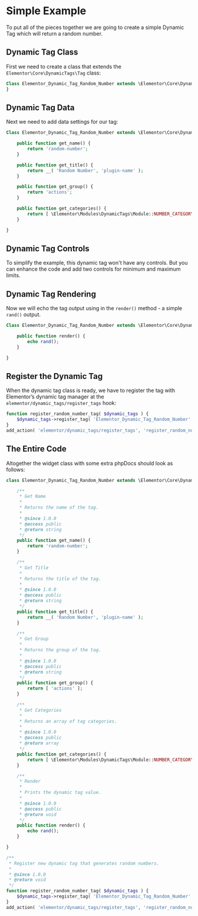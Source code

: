 # Simple Example

To put all of the pieces together we are going to create a simple Dynamic Tag which will return a random number.

## Dynamic Tag Class

First we need to create a class that extends the `Elementor\Core\DynamicTags\Tag` class:

```php
Class Elementor_Dynamic_Tag_Random_Number extends \Elementor\Core\DynamicTags\Tag {
}
```

## Dynamic Tag Data

Next we need to add data settings for our tag:

```php
Class Elementor_Dynamic_Tag_Random_Number extends \Elementor\Core\DynamicTags\Tag {

	public function get_name() {
		return 'random-number';
	}

	public function get_title() {
		return __( 'Random Number', 'plugin-name' );
	}

	public function get_group() {
		return 'actions';
	}

	public function get_categories() {
		return [ \Elementor\Modules\DynamicTags\Module::NUMBER_CATEGORY ];
	}

}
```

## Dynamic Tag Controls

To simplify the example, this dynamic tag won't have any controls. But you can enhance the code and add two controls for minimum and maximum limits.

## Dynamic Tag Rendering

Now we will echo the tag output using in the `render()` method - a simple `rand()` output.

```php
Class Elementor_Dynamic_Tag_Random_Number extends \Elementor\Core\DynamicTags\Tag {

	public function render() {
		echo rand();
	}

}
```

## Register the Dynamic Tag

When the dynamic tag class is ready, we have to register the tag with Elementor’s dynamic tag manager at the `elementor/dynamic_tags/register_tags` hook:

```php
function register_random_number_tag( $dynamic_tags ) {
	$dynamic_tags->register_tag( 'Elementor_Dynamic_Tag_Random_Number' );
}
add_action( 'elementor/dynamic_tags/register_tags', 'register_random_number_tag' );
```

## The Entire Code

Altogether the widget class with some extra phpDocs should look as follows:

```php
class Elementor_Dynamic_Tag_Random_Number extends \Elementor\Core\DynamicTags\Tag {

	/**
	 * Get Name
	 *
	 * Returns the name of the tag.
	 *
	 * @since 1.0.0
	 * @access public
	 * @return string
	 */
	public function get_name() {
		return 'random-number';
	}

	/**
	 * Get Title
	 *
	 * Returns the title of the tag.
	 *
	 * @since 1.0.0
	 * @access public
	 * @return string
	 */
	public function get_title() {
		return __( 'Random Number', 'plugin-name' );
	}

	/**
	 * Get Group
	 *
	 * Returns the group of the tag.
	 *
	 * @since 1.0.0
	 * @access public
	 * @return string
	 */
	public function get_group() {
		return [ 'actions' ];
	}

	/**
	 * Get Categories
	 *
	 * Returns an array of tag categories.
	 *
	 * @since 1.0.0
	 * @access public
	 * @return array
	 */
	public function get_categories() {
		return [ \Elementor\Modules\DynamicTags\Module::NUMBER_CATEGORY ];
	}

	/**
	 * Render
	 *
	 * Prints the dynamic tag value.
	 *
	 * @since 1.0.0
	 * @access public
	 * @return void
	 */
	public function render() {
		echo rand();
	}

}

/**
 * Register new dynamic tag that generates random numbers.
 *
 * @since 1.0.0
 * @return void
 */
function register_random_number_tag( $dynamic_tags ) {
	$dynamic_tags->register_tag( 'Elementor_Dynamic_Tag_Random_Number' );
}
add_action( 'elementor/dynamic_tags/register_tags', 'register_random_number_tag' );
```
